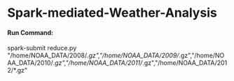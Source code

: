 # Spark-mediated-Weather-Analysis

#### Run Command:

spark-submit reduce.py "/home/NOAA_DATA/2008/*.gz","/home/NOAA_DATA/2009/*.gz","/home/NOAA_DATA/2010/*.gz","/home/NOAA_DATA/2011/*.gz","/home/NOAA_DATA/2012/*.gz"
